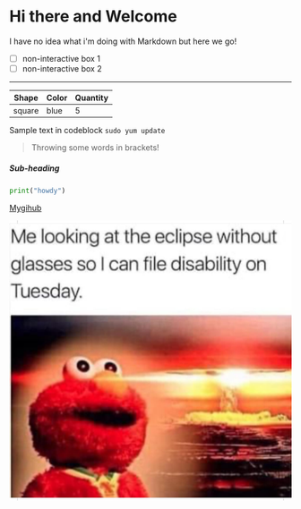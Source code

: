 # Hi there and Welcome
 
<!--
**ewiggin101/ewiggin101** is a ✨ _special_ ✨ repository because its `README.md` (this file) appears on your GitHub profile.

Here are some ideas to get you started:

 🔭 I’m currently working on ...
- 🌱 I’m currently learning ...
- 👯 I’m looking to collaborate on ...
- 🤔 I’m looking for help with ...
- 💬 Ask me about ...
- 📫 How to reach me: ...
- 😄 Pronouns: ...
- ⚡ Fun fact: ...
-->

I have no idea what i'm doing with Markdown but here we go!

- [ ] non-interactive box 1
- [ ] non-interactive box 2

---

<!--- random table --->

|Shape|Color|Quantity|
|---|---|---|
|square|blue|5|


Sample text in codeblock `sudo yum update`


>Throwing some words in brackets!

##### Sub-heading 

```python
print("howdy")
```

[Mygihub](https://github.com/ewiggin101)


![alt text](image.png)